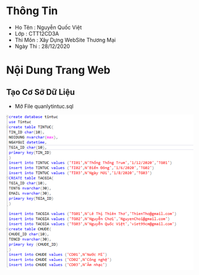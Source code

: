 
# Thông Tin
- Ho Tên : Nguyễn Quốc Việt
- Lớp : CTT12CD3A
- Thi Môn : Xây Dựng WebSite Thương Mại
- Ngày Thi : 28/12/2020

# Nội Dung Trang Web

## Tạo Cơ Sỡ Dữ Liệu

- Mở File  quanlytintuc.sql

![Image](AnhThi/h0.png)
